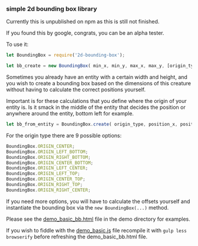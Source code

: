 ### simple 2d bounding box library

Currently this is unpublished on npm as this is still not finished.

If you found this by google, congrats, you can be an alpha tester.

To use it:

```javascript
let BoundingBox = require('2d-bounding-box');

let bb_create = new BoundingBox( min_x, min_y, max_x, max_y, [origin_type]);
```

Sometimes you already have an entity with a certain width and height, and you wish
to create a bounding box based on the dimensions of this creature without having to
calculate the correct positions yourself.

Important is for these calculations that you define where the origin of your 
entity is. Is it smack in the middle of the entity that decides the position 
or anywhere around the entity, bottom left for example. 

```javascript
let bb_from_entity = BoundingBox.create( origin_type, position_x, position_y, width, height);
```

For the origin type there are 9 possible options:

```javascript
BoundingBox.ORIGIN_CENTER;
BoundingBox.ORIGIN_LEFT_BOTTOM;
BoundingBox.ORIGIN_RIGHT_BOTTOM;
BoundingBox.ORIGIN_CENTER_BOTTOM;
BoundingBox.ORIGIN_LEFT_CENTER;
BoundingBox.ORIGIN_LEFT_TOP;
BoundingBox.ORIGIN_CENTER_TOP;
BoundingBox.ORIGIN_RIGHT_TOP;
BoundingBox.ORIGIN_RIGHT_CENTER;
```

If you need more options, you will have to calculate the offsets yourself and
instantiate the bounding box via the `new BoundingBox(...)` method.

Please see the [demo_basic_bb.html](demo/demo_basic_bb.html) file in the demo directory for examples.

If you wish to fiddle with the [demo_basic.js](demo/js/demo_basic.js) file recompile it with
`gulp less browserify` before refreshing the demo_basic_bb.html file. 
